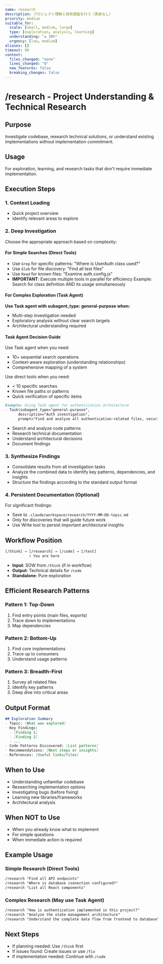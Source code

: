 ```yaml
---
name: research
description: プロジェクト理解と技術調査を行う（実装なし）
priority: medium
suitable_for:
  scale: [small, medium, large]
  type: [exploration, analysis, learning]
  understanding: "≥ 30%"
  urgency: [low, medium]
aliases: []
timeout: 90
context:
  files_changed: "none"
  lines_changed: "0"
  new_features: false
  breaking_changes: false
---
```


# /research - Project Understanding & Technical Research

## Purpose

Investigate codebase, research technical solutions, or understand existing implementations without implementation commitment.

## Usage

For exploration, learning, and research tasks that don't require immediate implementation.

## Execution Steps

### 1. Context Loading

- Quick project overview
- Identify relevant areas to explore

### 2. Deep Investigation

Choose the appropriate approach based on complexity:

#### For Simple Searches (Direct Tools)

- Use `Grep` for specific patterns: "Where is UserAuth class used?"
- Use `Glob` for file discovery: "Find all test files"
- Use `Read` for known files: "Examine auth.config.js"
- **IMPORTANT**: Execute multiple tools in parallel for efficiency
  Example: Search for class definition AND its usage simultaneously

#### For Complex Exploration (Task Agent)

**Use Task agent with subagent_type: general-purpose when:**

- Multi-step investigation needed
- Exploratory analysis without clear search targets
- Architectural understanding required

#### Task Agent Decision Guide

Use Task agent when you need:

- 10+ sequential search operations
- Context-aware exploration (understanding relationships)
- Comprehensive mapping of a system

Use direct tools when you need:

- < 10 specific searches
- Known file paths or patterns
- Quick verification of specific items

```md
Example: Using Task agent for authentication architecture
- Task(subagent_type="general-purpose",
      description="Auth investigation",
      prompt="Find and analyze all authentication-related files, security middleware, and map the complete auth flow from login to logout")
```

- Search and analyze code patterns
- Research technical documentation
- Understand architectural decisions
- Document findings

### 3. Synthesize Findings

- Consolidate results from all investigation tasks
- Analyze the combined data to identify key patterns, dependencies, and insights
- Structure the findings according to the standard output format

### 4. Persistent Documentation (Optional)

For significant findings:

- Save to `.claude/workspace/research/YYYY-MM-DD-topic.md`
- Only for discoveries that will guide future work
- Use Write tool to persist important architectural insights

## Workflow Position

```txt
[/think] → [/research] → [/code] → [/test]
           ↑ You are here
```

- **Input**: SOW from `/think` (if in workflow)
- **Output**: Technical details for `/code`
- **Standalone**: Pure exploration

## Efficient Research Patterns

### Pattern 1: Top-Down

1. Find entry points (main files, exports)
2. Trace down to implementations
3. Map dependencies

### Pattern 2: Bottom-Up

1. Find core implementations
2. Trace up to consumers
3. Understand usage patterns

### Pattern 3: Breadth-First

1. Survey all related files
2. Identify key patterns
3. Deep dive into critical areas

## Output Format

```markdown
## Exploration Summary
- Topic: [What was explored]
- Key Findings:
  - [Finding 1]
  - [Finding 2]
  - ...
- Code Patterns Discovered: [List patterns]
- Recommendations: [Next steps or insights]
- References: [Useful links/files]
```

## When to Use

- Understanding unfamiliar codebase
- Researching implementation options
- Investigating bugs (before fixing)
- Learning new libraries/frameworks
- Architectural analysis

## When NOT to Use

- When you already know what to implement
- For simple questions
- When immediate action is required

## Example Usage

### Simple Research (Direct Tools)

```md
/research "Find all API endpoints"
/research "Where is database connection configured?"
/research "List all React components"
```

### Complex Research (May use Task Agent)

```md
/research "How is authentication implemented in this project?"
/research "Analyze the state management architecture"
/research "Understand the complete data flow from frontend to database"
```

## Next Steps

- If planning needed: Use `/think` first
- If issues found: Create issues or use `/fix`
- If implementation needed: Continue with `/code`
